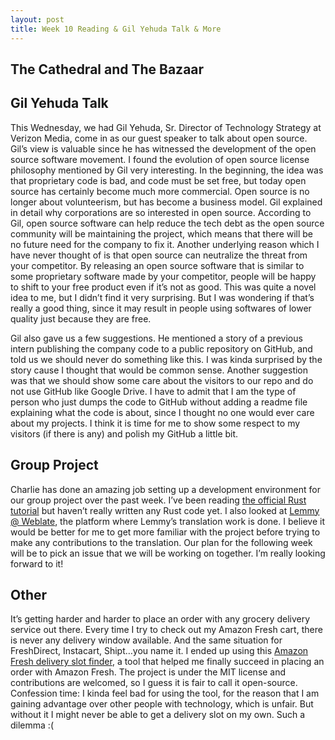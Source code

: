 ```yaml
---
layout: post
title: Week 10 Reading & Gil Yehuda Talk & More
---
```


## The Cathedral and The Bazaar

## Gil Yehuda Talk
This Wednesday, we had Gil Yehuda, Sr. Director of Technology Strategy at Verizon Media, come in as our guest speaker to talk about open source. Gil’s view is valuable since he has witnessed the development of the open source software movement. I found the evolution of open source license philosophy mentioned by Gil very interesting. In the beginning, the idea was that proprietary code is bad, and code must be set free, but today open source has certainly become much more commercial. Open source is no longer about volunteerism, but has become a business model. Gil explained in detail why corporations are so interested in open source. According to Gil, open source software can help reduce the tech debt as the open source community will be maintaining the project, which means that there will be no future need for the company to fix it. Another underlying reason which I have never thought of is that open source can neutralize the threat from your competitor. By releasing an open source software that is similar to some  proprietary software made by your competitor, people will be happy to shift to your free product even if it’s not as good. This was quite a novel idea to me, but I didn’t find it very surprising. But I was wondering if that’s really a good thing, since it may result in people using softwares of lower quality just because they are free.

Gil also gave us a few suggestions. He mentioned a story of a previous intern publishing the company code to a public repository on GitHub, and told us we should never do something like this. I was kinda surprised by the story cause I thought that would be common sense. Another suggestion was that we should show some care about the visitors to our repo and do not use GitHub like Google Drive. I have to admit that I am the type of person who just dumps the code to GitHub without adding a readme file explaining what the code is about, since I thought no one would ever care about my projects. I think it is time for me to show some respect to my visitors (if there is any) and polish my GitHub a little bit. 

## Group Project
Charlie has done an amazing job setting up a development environment for our group project over the past week. I’ve been reading [the official Rust tutorial](https://doc.rust-lang.org/book/index.html) but haven’t really written any Rust code yet. I also looked at [Lemmy @ Weblate](https://weblate.yerbamate.dev/projects/lemmy/), the platform where Lemmy’s translation work is done. I believe it would be better for me to get more familiar with the project before trying to make any contributions to the translation. Our plan for the following week will be to pick an issue that we will be working on together. I’m really looking forward to it!

## Other
It’s getting harder and harder to place an order with any grocery delivery service out there. Every time I try to check out my Amazon Fresh cart, there is never any delivery window available. And the same situation for FreshDirect, Instacart, Shipt…you name it. I ended up using this [Amazon Fresh delivery slot finder](https://github.com/ahertel/Amazon-Fresh-Whole-Foods-delivery-slot-finder), a tool that helped me finally succeed in placing an order with Amazon Fresh. The project is under the MIT license and contributions are welcomed, so I guess it is fair to call it open-source. Confession time: I kinda feel bad for using the tool, for the reason that I am gaining advantage over other people with technology, which is unfair.  But without it I might never be able to get a delivery slot on my own. Such a dilemma :(

